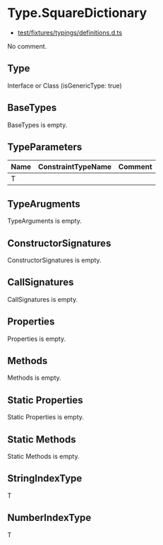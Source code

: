 # Type.SquareDictionary

* [test/fixtures/typings/definitions.d.ts](/test/fixtures/typings/definitions.d.ts#L43)

No comment.

## Type

Interface or Class (isGenericType: true)

## BaseTypes

BaseTypes is empty.

## TypeParameters

Name|ConstraintTypeName|Comment
---|---|---
T||

## TypeArugments

TypeArguments is empty.

## ConstructorSignatures

ConstructorSignatures is empty.

## CallSignatures

CallSignatures is empty.

## Properties

Properties is empty.

## Methods

Methods is empty.

## Static Properties

Static Properties is empty.

## Static Methods

Static Methods is empty.

## StringIndexType

T

## NumberIndexType

T
